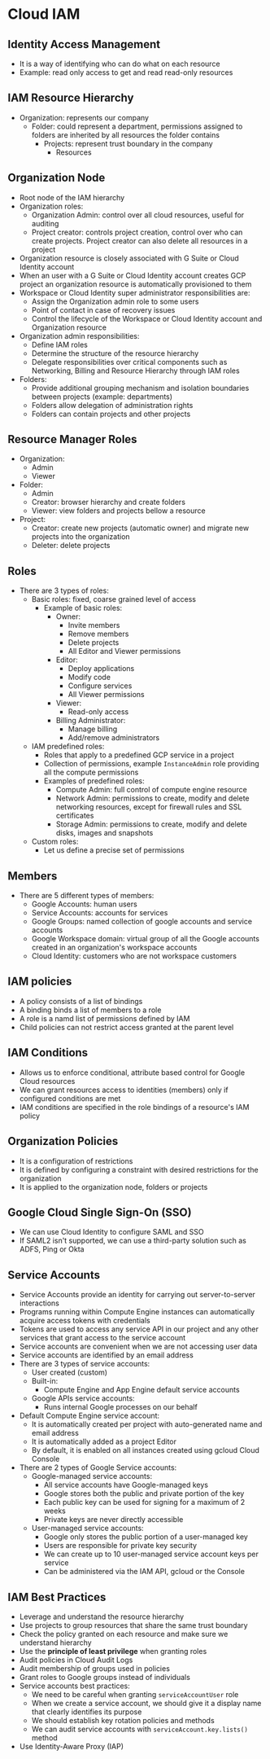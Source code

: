 # Cloud IAM

## Identity Access Management

- It is a way of identifying who can do what on each resource
- Example: read only access to get and read read-only resources

## IAM Resource Hierarchy

- Organization: represents our company
    - Folder: could represent a department, permissions assigned to folders are inherited by all resources the folder contains
        - Projects: represent trust boundary in the company
            - Resources

## Organization Node

- Root node of the IAM hierarchy
- Organization roles:
    - Organization Admin: control over all cloud resources, useful for auditing
    - Project creator: controls project creation, control over who can create projects. Project creator can also delete all resources in a project
- Organization resource is closely associated with G Suite or Cloud Identity account
- When an user with a G Suite or Cloud Identity account creates GCP project an organization resource is automatically provisioned to them
- Workspace or Cloud Identity super administrator responsibilities are:
    - Assign the Organization admin role to some users
    - Point of contact in case of recovery issues
    - Control the lifecycle of the Workspace or Cloud Identity account and Organization resource
- Organization admin responsibilities:
    - Define IAM roles
    - Determine the structure of the resource hierarchy
    - Delegate responsibilities over critical components such as Networking, Billing and Resource Hierarchy through IAM roles
- Folders:
    - Provide additional grouping mechanism and isolation boundaries between projects (example: departments)
    - Folders allow delegation of administration rights
    - Folders can contain projects and other projects

## Resource Manager Roles

- Organization:
    - Admin
    - Viewer
- Folder:
    - Admin
    - Creator: browser hierarchy and create folders
    - Viewer: view folders and projects bellow a resource
- Project:
    - Creator: create new projects (automatic owner) and migrate new projects into the organization
    - Deleter: delete projects

## Roles

- There are 3 types of roles:
    - Basic roles: fixed, coarse grained level of access
        - Example of basic roles:
            - Owner:
                - Invite members
                - Remove members
                - Delete projects
                - All Editor and Viewer permissions
            - Editor:
                - Deploy applications
                - Modify code
                - Configure services
                - All Viewer permissions
            - Viewer:
                - Read-only access
            - Billing Administrator:
                - Manage billing
                - Add/remove administrators
    - IAM predefined roles:
        - Roles that apply to a predefined GCP service in a project
        - Collection of permissions, example `InstanceAdmin` role providing all the compute permissions
        - Examples of predefined roles:
            - Compute Admin: full control of compute engine resource
            - Network Admin: permissions to create, modify and delete networking resources, except for firewall rules and SSL certificates
            - Storage Admin: permissions to create, modify and delete disks, images and snapshots
    - Custom roles:
        - Let us define a precise set of permissions

## Members

- There are 5 different types of members:
    - Google Accounts: human users
    - Service Accounts: accounts for services
    - Google Groups: named collection of google accounts and service accounts
    - Google Workspace domain: virtual group of all the Google accounts created in an organization's workspace accounts
    - Cloud Identity: customers who are not workspace customers

## IAM policies

- A policy consists of a list of bindings
- A binding binds a list of members to a role
- A role is a namd list of permissions defined by IAM
- Child policies can not restrict access granted at the parent level

## IAM Conditions

- Allows us to enforce conditional, attribute based control for Google Cloud resources
- We can grant resources access to identities (members) only if configured conditions are met
- IAM conditions are specified in the role bindings of a resource's IAM policy

## Organization Policies

- It is a configuration of restrictions
- It is defined by configuring a constraint with desired restrictions for the organization
- It is applied to the organization node, folders or projects

## Google Cloud Single Sign-On (SSO)

- We can use Cloud Identity to configure SAML and SSO
- If SAML2 isn't supported, we can use a third-party solution such as ADFS, Ping or Okta

## Service Accounts

- Service Accounts provide an identity for carrying out server-to-server interactions
- Programs running within Compute Engine instances can automatically acquire access tokens with credentials
- Tokens are used to access any service API in our project and any other services that grant access to the service account
- Service accounts are convenient when we are not accessing user data
- Service accounts are identified by an email address
- There are 3 types of service accounts:
    - User created (custom)
    - Built-in:
        - Compute Engine and App Engine default service accounts
    - Google APIs service accounts:
        - Runs internal Google processes on our behalf
- Default Compute Engine service account:
    - It is automatically created per project with auto-generated name and email address
    - It is automatically added as a project Editor
    - By default, it is enabled on all instances created using gcloud Cloud Console
- There are 2 types of Google Service accounts:
    - Google-managed service accounts:
        - All service accounts have Google-managed keys
        - Google stores both the public and private portion of the key
        - Each public key can be used for signing for a maximum of 2 weeks
        - Private keys are never directly accessible
    - User-managed service accounts:
        - Google only stores the public portion of a user-managed key
        - Users are responsible for private key security
        - We can create up to 10 user-managed service account keys per service
        - Can be administered via the IAM API, gcloud or the Console

## IAM Best Practices

- Leverage and understand the resource hierarchy
- Use projects to group resources that share the same trust boundary
- Check the policy granted on each resource and make sure we understand hierarchy
- Use the **principle of least privilege** when granting roles
- Audit policies in Cloud Audit Logs
- Audit membership of groups used in policies
- Grant roles to Google groups instead of individuals
- Service accounts best practices:
    - We need to be careful when granting `serviceAccountUser` role
    - When we create a service account, we should give it a display name that clearly identifies its purpose
    - We should establish key rotation policies and methods
    - We can audit service accounts with `serviceAccount.key.lists()` method
- Use Identity-Aware Proxy (IAP)
